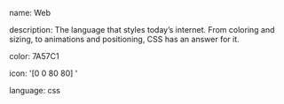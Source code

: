 name: Web

description: The language that styles today’s internet. From coloring and sizing, to animations and positioning, CSS has an answer for it. 

color: 7A57C1

icon: '[0 0 80 80] <path fill-rule="nonzero" d="M5.2174 0h69.5652C77.64293 0 80 3.1889 80 7.05882v70.58824c-.0001 1.29944-.77868 2.35281-1.73913 2.35294H1.73913C.77868 79.99987.0001 78.9465 0 77.64706V7.05882C0 3.1889 2.35708 0 5.2174 0zm51.4357 5.78824c-1.77792 0-3.2192 1.3705-3.2192 3.06122 0 1.69061 1.44128 3.06122 3.2192 3.06122s3.21921-1.3706 3.21921-3.06122c0-1.69071-1.44129-3.06122-3.2192-3.06122zm8.23425 0c-1.77792 0-3.2192 1.3705-3.2192 3.06122 0 1.69061 1.44128 3.06122 3.2192 3.06122s3.21921-1.3706 3.21921-3.06122c0-1.69071-1.44129-3.06122-3.2192-3.06122zm8.23426 0c-1.77793 0-3.21921 1.3705-3.21921 3.06122 0 1.69061 1.44128 3.06122 3.2192 3.06122s3.21921-1.3706 3.21921-3.06122c0-1.69071-1.44129-3.06122-3.2192-3.06122zM3.47826 16.53782V73h73.04348V16.53782H3.47826zm30.825 37.97788l-16.4242-7.14166v-3.95488l16.4242-7.10897v4.6576l-11.45608 4.37979 11.45607 4.5432v4.62492zm12.42027.01635v-4.62492l11.47242-4.51053-11.47242-4.4615v-4.59223l16.44053 7.10898v3.9222l-16.44053 7.158z"/><rect width="3.26531" height="24.4898" x="38.83218" y="32.7551" rx="1.63265" transform="rotate(14 40.465 45)"/>'


language: css

